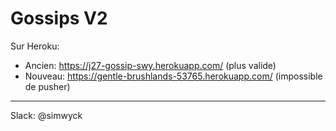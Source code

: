 # Gossips V2

Sur Heroku:
* Ancien: https://j27-gossip-swy.herokuapp.com/ (plus valide)
* Nouveau: https://gentle-brushlands-53765.herokuapp.com/ (impossible de pusher)

---

Slack: @simwyck
